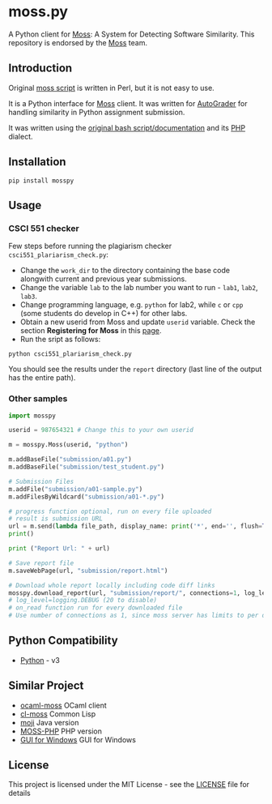 # moss.py

A Python client for [Moss](http://theory.stanford.edu/~aiken/moss/): A System for Detecting Software Similarity. This repository is endorsed by the [Moss](http://theory.stanford.edu/~aiken/moss/) team.

## Introduction

Original [moss script](http://moss.stanford.edu/general/scripts/mossnet) is written in Perl, but it is not easy to use.  

It is a Python interface for [Moss](http://theory.stanford.edu/~aiken/moss/) client. It was written for [AutoGrader](https://github.com/BilalZaib/AutoGrader) for handling similarity in Python assignment submission. 

It was written using the [original bash script/documentation](http://moss.stanford.edu/general/scripts.html) and its [PHP](https://github.com/Phhere/MOSS-PHP) dialect.

## Installation
 
```shell
pip install mosspy
```

## Usage

### CSCI 551 checker

Few steps before running the plagiarism checker `csci551_plariarism_check.py`:

- Change the `work_dir` to the directory containing the base code alongwith current and previous year submissions.
- Change the variable `lab` to the lab number you want to run - `lab1`, `lab2`, `lab3`.
- Change programming language, e.g. `python` for lab2, while `c` or `cpp` (some students do develop in C++) for other labs.
- Obtain a new userid from Moss and update `userid` variable. Check the section **Registering for Moss** in this [page](http://theory.stanford.edu/~aiken/moss/).
- Run the sript as follows:

```shell
python csci551_plariarism_check.py
```

You should see the results under the `report` directory (last line of the output has the entire path).

### Other samples

```python
import mosspy

userid = 987654321 # Change this to your own userid

m = mosspy.Moss(userid, "python")

m.addBaseFile("submission/a01.py")
m.addBaseFile("submission/test_student.py")

# Submission Files
m.addFile("submission/a01-sample.py")
m.addFilesByWildcard("submission/a01-*.py")

# progress function optional, run on every file uploaded
# result is submission URL
url = m.send(lambda file_path, display_name: print('*', end='', flush=True))
print()

print ("Report Url: " + url)

# Save report file
m.saveWebPage(url, "submission/report.html")

# Download whole report locally including code diff links
mosspy.download_report(url, "submission/report/", connections=1, log_level=10, on_read=lambda url: print('*', end='', flush=True)) 
# log_level=logging.DEBUG (20 to disable)
# on_read function run for every downloaded file
# Use number of connections as 1, since moss server has limits to per day connections.
```

## Python Compatibility

* [Python](http://www.python.com) - v3

## Similar Project

* [ocaml-moss](https://github.com/Chris00/ocaml-moss) OCaml client 
* [cl-moss](https://github.com/wsgac/cl-moss) Common Lisp
* [moji](https://github.com/nordicway/moji) Java version
* [MOSS-PHP](https://github.com/Phhere/MOSS-PHP) PHP version
* [GUI for Windows](https://onedrive.live.com/?cid=b418048abfa842a7&id=B418048ABFA842A7%2136714&ithint=folder,.txt&authkey=!ACqFMI0kmA4L1mc) GUI for Windows

## License

This project is licensed under the MIT License - see the [LICENSE](https://github.com/soachishti/moss.py/blob/master/LICENSE) file for details

